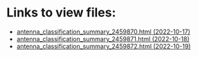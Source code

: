 # Links to view files:

* [antenna_classification_summary_2459870.html (2022-10-17)](https://htmlpreview.github.io/?https://github.com/HERA-Team/H6C_Notebooks/blob/main/antenna_classification_summary/antenna_classification_summary_2459870.html)
* [antenna_classification_summary_2459871.html (2022-10-18)](https://htmlpreview.github.io/?https://github.com/HERA-Team/H6C_Notebooks/blob/main/antenna_classification_summary/antenna_classification_summary_2459871.html)
* [antenna_classification_summary_2459872.html (2022-10-19)](https://htmlpreview.github.io/?https://github.com/HERA-Team/H6C_Notebooks/blob/main/antenna_classification_summary/antenna_classification_summary_2459872.html)
